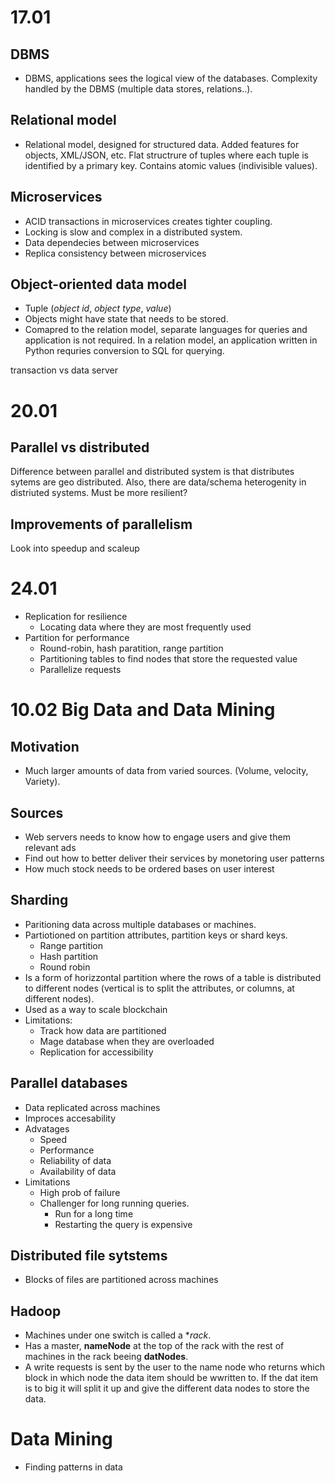 # 17.01
## DBMS
* DBMS, applications sees the logical view of the databases. Complexity handled by the DBMS (multiple data stores, relations..).

## Relational model
* Relational model, designed for structured data. Added features for objects, XML/JSON, etc. Flat structrure of tuples where each tuple is identified by a primary key. Contains atomic values (indivisible values).

## Microservices
* ACID transactions in microservices creates tighter coupling.
* Locking is slow and complex in a distributed system.
* Data dependecies between microservices
* Replica consistency between microservices

## Object-oriented data model
* Tuple (*object id*, *object type*, *value*)
* Objects might have state that needs to be stored.
* Comapred to the relation model, separate languages for queries and application is not required. In a relation model, an application written in Python requries conversion to SQL for querying. 

transaction vs data server

# 20.01
## Parallel vs distributed
Difference between parallel and distributed system is that distributes sytems are geo distributed. Also, there are data/schema heterogenity in distriuted systems. Must be more resilient? 

## Improvements of parallelism
Look into speedup and scaleup


# 24.01
* Replication for resilience 
    * Locating data where they are most frequently used
* Partition for performance
    * Round-robin, hash paratition, range partition
    * Partitioning tables to find nodes that store the requested value
    * Parallelize requests


# 10.02 Big Data and Data Mining
## Motivation
* Much larger amounts of data from varied sources. (Volume, velocity, Variety).

## Sources
* Web servers needs to know how to engage users and give them relevant ads
* Find out how to better deliver their services by monetoring user patterns
* How much stock needs to be ordered bases on user interest

## Sharding
* Paritioning data across multiple databases or machines.
* Partiotioned on partition attributes, partition keys or shard keys. 
    * Range partition
    * Hash partition
    * Round robin
* Is a form of horizzontal partition where the rows of a table is distributed to different nodes (vertical is to split the attributes, or columns, at different nodes).
* Used as a way to scale blockchain
* Limitations:
    * Track how data are partitioned
    * Mage database when they are overloaded
    * Replication for accessibility

## Parallel databases
* Data replicated across machines
* Improces accesability
* Advatages
    * Speed
    * Performance
    * Reliability of data
    * Availability of data
* Limitations
    * High prob of failure
    * Challenger for long running queries.
        * Run for a long time
        * Restarting the query is expensive

## Distributed file sytstems
* Blocks of files are partitioned across machines

## Hadoop
* Machines under one switch is called a **rack*.
* Has a master, **nameNode** at the top of the rack with the rest of machines in the rack beeing **datNodes**.
* A write requests is sent by the user to the name node who returns which block in which node the data item should be wwritten to. If the dat item is to big it will split it up and give the different data nodes to store the data.

# Data Mining
* Finding patterns in data